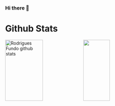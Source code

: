 ### Hi there 👋


<h1>Github Stats</h1>
<img width="49%" height="195px" src="https://github-readme-stats.vercel.app/api?username=rodriguesFundo&show_icons=true&count_private=true&hide_border=true&title_color=00bfbf&icon_color=00bfbf&text_color=c9d1d9&bg_color=0d1117" alt="Rodrigues Fundo github stats" /> 

  <img width="41%" height="195px" src="https://github-readme-stats.vercel.app/api/top-langs/?username=rodriguesFundo&layout=compact&hide_border=true&title_color=00bfbf&text_color=00bfbf&bg_color=0d1117" />
  
<!--
**RodriguesFundo/RodriguesFundo** is a ✨ _special_ ✨ repository because its `README.md` (this file) appears on your GitHub profile.

Here are some ideas to get you started:

- 🔭 I’m currently working on ...
- 🌱 I’m currently learning ...
- 👯 I’m looking to collaborate on ...
- 🤔 I’m looking for help with ...
- 💬 Ask me about ...
- 📫 How to reach me: ...
- 😄 Pronouns: ...
- ⚡ Fun fact: ...
-->
